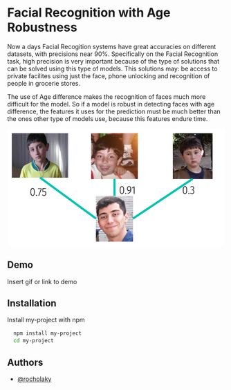 
# Facial Recognition with  Age Robustness

Now a days Facial Recogition systems have great accuracies on different datasets, with precisions near 90%. Specifically on the Facial Recognition task, high precision is very important because of the type of solutions that can be solved using this type of models. This solutions may: be access to private facilites using just the face, phone unlocking and recognition of people in grocerie stores. 

The use of Age difference makes the recognition of faces much more difficult for the model. So if a model is robust in detecting faces with age difference, the features it uses for the prediction must be much better than the ones other type of models use, because this features endure time. 

![Example](FacialRecog.png)

## Demo

Insert gif or link to demo


## Installation

Install my-project with npm

```bash
  npm install my-project
  cd my-project
```
    
## Authors

- [@rocholaky](https://www.github.com/rocholaky)


